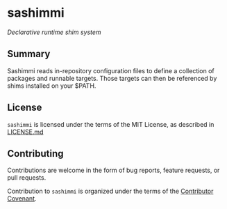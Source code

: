 # sashimmi

*Declarative runtime shim system*

## Summary

Sashimmi reads in-repository configuration files to define a collection of
packages and runnable targets. Those targets can then be referenced by shims
installed on your $PATH.

## License

`sashimmi` is licensed under the terms of the MIT License, as described in
[LICENSE.md](LICENSE.md)

## Contributing

Contributions are welcome in the form of bug reports, feature requests, or pull
requests.

Contribution to `sashimmi` is organized under the terms of the [Contributor
Covenant](CONTRIBUTOR_COVENANT.md).
